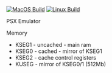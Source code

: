 [![MacOS Build](https://github.com/caldog20/PSXEmulator/actions/workflows/MacOS_Build.yml/badge.svg)](https://github.com/caldog20/PSXEmulator/actions/workflows/MacOS_Build.yml) [![Linux Build](https://github.com/caldog20/PSXEmulator/actions/workflows/Linux_Build.yml/badge.svg)](https://github.com/caldog20/PSXEmulator/actions/workflows/Linux_Build.yml)

PSX Emulator

Memory
- KSEG1 - uncached - main ram
- KSEG0 - cached - mirror of KSEG1
- KSEG2 - cache control registers
- KUSEG - mirror of KSEG0/1 (512Mb)